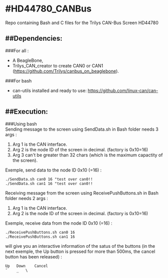 #HD44780_CANBus
===============

Repo containing Bash and C files for the Trilys CAN-Bus Screen HD44780

##Dependencies:
---------------
###For all :
* A BeagleBone,
* Trilys_CAN_creator to create CAN0 or CAN1 (https://github.com/Trilys/canbus_on_beaglebone).  

###For bash
* can-utils installed and ready to use: https://github.com/linux-can/can-utils  

##Execution:
------------
###Using bash  
Sending message to the screen using SendData.sh in Bash folder needs 3 args :

1. Arg 1 is the CAN interface.
2. Arg 2 is the node ID of the screen in decimal. (factory is 0x10=16)
3. Arg 3 can't be greater than 32 chars (which is the maximum capactity of the screen).

Exemple, send data to the node ID 0x10 (=16) :

    ./SendData.sh can0 16 "test over can0!!
    ./SendData.sh can1 16 "test over can0!!

Receiving message from the screen using ReceivePushButtons.sh in Bash folder needs 2 args :

1. Arg 1 is the CAN interface.
2. Arg 2 is the node ID of the screen in decimal. (factory is 0x10=16)

Exemple, receive data from the node ID 0x10 (=16) :

    ./ReceivePushButtons.sh can0 16
    ./ReceivePushButtons.sh can1 16

will give you an interactive information of the satus of the buttons (in the next exemple, the Up button is pressed for more than 500ms, the cancel button has been released) :

    Up	 Down	 Cancel	
    ¯	 _	 \


